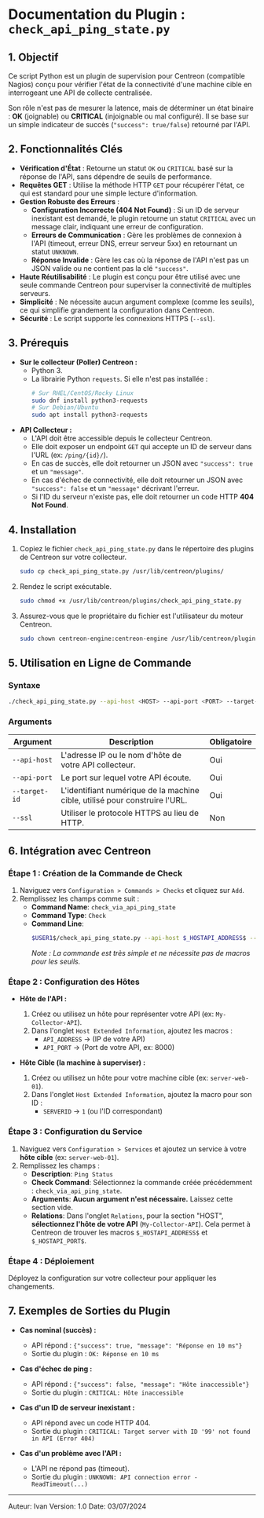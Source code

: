 # Documentation du Plugin : `check_api_ping_state.py`

## 1. Objectif

Ce script Python est un plugin de supervision pour Centreon (compatible Nagios) conçu pour vérifier l'état de la connectivité d'une machine cible en interrogeant une API de collecte centralisée.

Son rôle n'est pas de mesurer la latence, mais de déterminer un état binaire : **OK** (joignable) ou **CRITICAL** (injoignable ou mal configuré). Il se base sur un simple indicateur de succès (`"success": true/false`) retourné par l'API.

## 2. Fonctionnalités Clés

*   **Vérification d'État** : Retourne un statut `OK` ou `CRITICAL` basé sur la réponse de l'API, sans dépendre de seuils de performance.
*   **Requêtes GET** : Utilise la méthode HTTP `GET` pour récupérer l'état, ce qui est standard pour une simple lecture d'information.
*   **Gestion Robuste des Erreurs** :
    *   **Configuration Incorrecte (404 Not Found)** : Si un ID de serveur inexistant est demandé, le plugin retourne un statut `CRITICAL` avec un message clair, indiquant une erreur de configuration.
    *   **Erreurs de Communication** : Gère les problèmes de connexion à l'API (timeout, erreur DNS, erreur serveur 5xx) en retournant un statut `UNKNOWN`.
    *   **Réponse Invalide** : Gère les cas où la réponse de l'API n'est pas un JSON valide ou ne contient pas la clé `"success"`.
*   **Haute Réutilisabilité** : Le plugin est conçu pour être utilisé avec une seule commande Centreon pour superviser la connectivité de multiples serveurs.
*   **Simplicité** : Ne nécessite aucun argument complexe (comme les seuils), ce qui simplifie grandement la configuration dans Centreon.
*   **Sécurité** : Le script supporte les connexions HTTPS (`--ssl`).

## 3. Prérequis

*   **Sur le collecteur (Poller) Centreon :**
    *   Python 3.
    *   La librairie Python `requests`. Si elle n'est pas installée :
        ```bash
        # Sur RHEL/CentOS/Rocky Linux
        sudo dnf install python3-requests
        # Sur Debian/Ubuntu
        sudo apt install python3-requests
        ```
*   **API Collecteur :**
    *   L'API doit être accessible depuis le collecteur Centreon.
    *   Elle doit exposer un endpoint `GET` qui accepte un ID de serveur dans l'URL (ex: `/ping/{id}/`).
    *   En cas de succès, elle doit retourner un JSON avec `"success": true` et un `"message"`.
    *   En cas d'échec de connectivité, elle doit retourner un JSON avec `"success": false` et un `"message"` décrivant l'erreur.
    *   Si l'ID du serveur n'existe pas, elle doit retourner un code HTTP **404 Not Found**.

## 4. Installation

1.  Copiez le fichier `check_api_ping_state.py` dans le répertoire des plugins de Centreon sur votre collecteur.
    ```bash
    sudo cp check_api_ping_state.py /usr/lib/centreon/plugins/
    ```
2.  Rendez le script exécutable.
    ```bash
    sudo chmod +x /usr/lib/centreon/plugins/check_api_ping_state.py
    ```
3.  Assurez-vous que le propriétaire du fichier est l'utilisateur du moteur Centreon.
    ```bash
    sudo chown centreon-engine:centreon-engine /usr/lib/centreon/plugins/check_api_ping_state.py
    ```

## 5. Utilisation en Ligne de Commande

### Syntaxe
```bash
./check_api_ping_state.py --api-host <HOST> --api-port <PORT> --target-id <ID> [OPTIONS]
```

### Arguments

| Argument      | Description                                                                 | Obligatoire |
|---------------|-----------------------------------------------------------------------------|-------------|
| `--api-host`  | L'adresse IP ou le nom d'hôte de votre API collecteur.                      | Oui         |
| `--api-port`  | Le port sur lequel votre API écoute.                                        | Oui         |
| `--target-id` | L'identifiant numérique de la machine cible, utilisé pour construire l'URL. | Oui         |
| `--ssl`       | Utiliser le protocole HTTPS au lieu de HTTP.                                | Non         |

## 6. Intégration avec Centreon

### Étape 1 : Création de la Commande de Check

1.  Naviguez vers `Configuration > Commands > Checks` et cliquez sur `Add`.
2.  Remplissez les champs comme suit :
    *   **Command Name**: `check_via_api_ping_state`
    *   **Command Type**: `Check`
    *   **Command Line**:
        ```bash
        $USER1$/check_api_ping_state.py --api-host $_HOSTAPI_ADDRESS$ --api-port $_HOSTAPI_PORT$ --target-id $_HOSTSERVERID$
        ```
        *Note : La commande est très simple et ne nécessite pas de macros pour les seuils.*

### Étape 2 : Configuration des Hôtes

*   **Hôte de l'API :**
    1.  Créez ou utilisez un hôte pour représenter votre API (ex: `My-Collector-API`).
    2.  Dans l'onglet `Host Extended Information`, ajoutez les macros :
        *   `API_ADDRESS` -> (IP de votre API)
        *   `API_PORT` -> (Port de votre API, ex: 8000)

*   **Hôte Cible (la machine à superviser) :**
    1.  Créez ou utilisez un hôte pour votre machine cible (ex: `server-web-01`).
    2.  Dans l'onglet `Host Extended Information`, ajoutez la macro pour son ID :
        *   `SERVERID` -> `1` (ou l'ID correspondant)

### Étape 3 : Configuration du Service

1.  Naviguez vers `Configuration > Services` et ajoutez un service à votre **hôte cible** (ex: `server-web-01`).
2.  Remplissez les champs :
    *   **Description**: `Ping Status`
    *   **Check Command**: Sélectionnez la commande créée précédemment : `check_via_api_ping_state`.
    *   **Arguments**: **Aucun argument n'est nécessaire.** Laissez cette section vide.
    *   **Relations**: Dans l'onglet `Relations`, pour la section "HOST", **sélectionnez l'hôte de votre API** (`My-Collector-API`). Cela permet à Centreon de trouver les macros `$_HOSTAPI_ADDRESS$` et `$_HOSTAPI_PORT$`.

### Étape 4 : Déploiement

Déployez la configuration sur votre collecteur pour appliquer les changements.

## 7. Exemples de Sorties du Plugin

*   **Cas nominal (succès) :**
    *   API répond : `{"success": true, "message": "Réponse en 10 ms"}`
    *   Sortie du plugin : `OK: Réponse en 10 ms`

*   **Cas d'échec de ping :**
    *   API répond : `{"success": false, "message": "Hôte inaccessible"}`
    *   Sortie du plugin : `CRITICAL: Hôte inaccessible`

*   **Cas d'un ID de serveur inexistant :**
    *   API répond avec un code HTTP 404.
    *   Sortie du plugin : `CRITICAL: Target server with ID '99' not found in API (Error 404)`

*   **Cas d'un problème avec l'API :**
    *   L'API ne répond pas (timeout).
    *   Sortie du plugin : `UNKNOWN: API connection error - ReadTimeout(...)`

---
Auteur: Ivan 
Version: 1.0
Date: 03/07/2024
